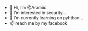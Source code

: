 - 👋 Hi, I’m @Aramiic
- 👀 I’m interested in security...
- 🌱 I’m currently learning on pyhthon...
- 📫 reach me by my facebook

<!---
Aramiic/Aramiic is a ✨ special ✨ repository because its `README.md` (this file) appears on your GitHub profile.
You can click the Preview link to take a look at your changes.
--->
